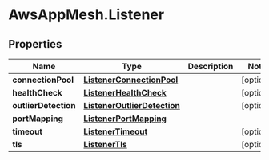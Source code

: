 # AwsAppMesh.Listener

## Properties

Name | Type | Description | Notes
------------ | ------------- | ------------- | -------------
**connectionPool** | [**ListenerConnectionPool**](ListenerConnectionPool.md) |  | [optional] 
**healthCheck** | [**ListenerHealthCheck**](ListenerHealthCheck.md) |  | [optional] 
**outlierDetection** | [**ListenerOutlierDetection**](ListenerOutlierDetection.md) |  | [optional] 
**portMapping** | [**ListenerPortMapping**](ListenerPortMapping.md) |  | 
**timeout** | [**ListenerTimeout**](ListenerTimeout.md) |  | [optional] 
**tls** | [**ListenerTls**](ListenerTls.md) |  | [optional] 


